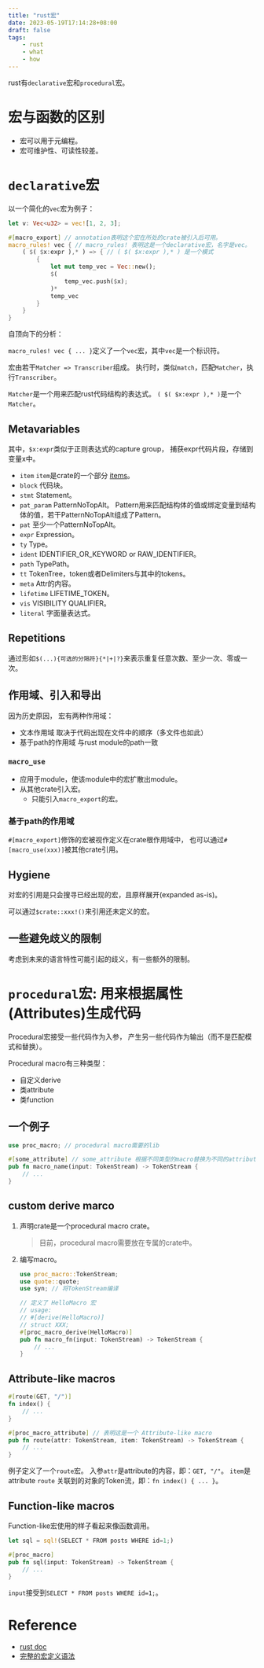 ```yaml
---
title: "rust宏"
date: 2023-05-19T17:14:28+08:00
draft: false
tags:
    - rust
    - what
    - how
---
```


rust有`declarative`宏和`procedural`宏。

<!--more-->

# 宏与函数的区别

- 宏可以用于元编程。
- 宏可维护性、可读性较差。

# `declarative`宏

以一个简化的`vec`宏为例子：

```rust
let v: Vec<u32> = vec![1, 2, 3];

#[macro_export] // annotation表明这个宏在所处的crate被引入后可用。
macro_rules! vec { // macro_rules! 表明这是一个declarative宏，名字是vec。
    ( $( $x:expr ),* ) => { // ( $( $x:expr ),* ) 是一个模式
        {
            let mut temp_vec = Vec::new();
            $(
                temp_vec.push($x);
            )*
            temp_vec
        }
    }
}
```

自顶向下的分析：

`macro_rules! vec { ... }`定义了一个`vec`宏，其中`vec`是一个标识符。

宏由若干`Matcher => Transcriber`组成。
执行时，类似`match`，匹配`Matcher`，执行`Transcriber`。

`Matcher`是一个用来匹配rust代码结构的表达式。
`( $( $x:expr ),* )`是一个`Matcher`。

## Metavariables

其中，`$x:expr`类似于正则表达式的capture group，
捕获expr代码片段，存储到变量x中。

- `item` `item`是crate的一个部分 [items](https://doc.rust-lang.org/stable/reference/items.html)。
- `block` 代码块。
- `stmt` Statement。
- `pat_param` PatternNoTopAlt。 Pattern用来匹配结构体的值或绑定变量到结构体的值，若干PatternNoTopAlt组成了Pattern。
- `pat` 至少一个PatternNoTopAlt。
- `expr` Expression。
- `ty` Type。
- `ident` IDENTIFIER_OR_KEYWORD or RAW_IDENTIFIER。
- `path` TypePath。
- `tt` TokenTree，token或者Delimiters与其中的tokens。
- `meta` Attr的内容。
- `lifetime` LIFETIME_TOKEN。
- `vis` VISIBILITY QUALIFIER。
- `literal` 字面量表达式。

## Repetitions

通过形如`$(...){可选的分隔符}{*|+|?}`来表示重复任意次数、至少一次、零或一次。

## 作用域、引入和导出

因为历史原因，
宏有两种作用域：

- 文本作用域 取决于代码出现在文件中的顺序（多文件也如此）
- 基于path的作用域 与rust module的path一致

### `macro_use`

- 应用于module，使该module中的宏扩散出module。
- 从其他crate引入宏。
    - 只能引入`macro_export`的宏。

### 基于path的作用域

`#[macro_export]`修饰的宏被视作定义在crate根作用域中，
也可以通过`#[macro_use(xxx)]`被其他crate引用。


## Hygiene

对宏的引用是只会搜寻已经出现的宏，且原样展开(expanded as-is)。

可以通过`$crate::xxx!()`来引用还未定义的宏。

## 一些避免歧义的限制

考虑到未来的语言特性可能引起的歧义，有一些额外的限制。

# `procedural`宏: 用来根据属性(Attributes)生成代码

Procedural宏接受一些代码作为入参，
产生另一些代码作为输出（而不是匹配模式和替换）。

Procedural macro有三种类型：

- 自定义derive
- 类attribute
- 类function

## 一个例子

```rust
use proc_macro; // procedural macro需要的lib

#[some_attribute] // some_attribute 根据不同类型的macro替换为不同的attribute
pub fn macro_name(input: TokenStream) -> TokenStream {
    // ...
}
```

## custom derive marco

1. 声明crate是一个procedural macro crate。

    > 目前，procedural macro需要放在专属的crate中。

1. 编写macro。

    ```rust
    use proc_macro::TokenStream;
    use quote::quote;
    use syn; // 将TokenStream编译

    // 定义了 HelloMacro 宏
    // usage:
    // #[derive(HelloMacro)]
    // struct XXX;
    #[proc_macro_derive(HelloMacro)]
    pub fn macro_fn(input: TokenStream) -> TokenStream {
        // ...
    }
    ```

## Attribute-like macros

```rust
#[route(GET, "/")]
fn index() {
    // ...
}

#[proc_macro_attribute] // 表明这是一个 Attribute-like macro
pub fn route(attr: TokenStream, item: TokenStream) -> TokenStream {
    // ...
}
```

例子定义了一个`route`宏。
入参`attr`是attribute的内容，即：`GET, "/"`。
`item`是attribute `route` 关联到的对象的Token流，即：`fn index() { ... }`。

## Function-like macros

Function-like宏使用的样子看起来像函数调用。

```rust
let sql = sql!(SELECT * FROM posts WHERE id=1;)

#[proc_macro]
pub fn sql(input: TokenStream) -> TokenStream {
    // ...
}
```

`input`接受到`SELECT * FROM posts WHERE id=1;`。

# Reference

- [rust doc](https://doc.rust-lang.org/stable/book/ch19-06-macros.html)
- [完整的宏定义语法](https://doc.rust-lang.org/stable/reference/macros-by-example.html)
